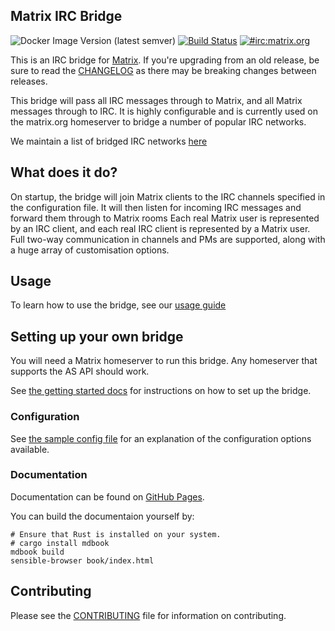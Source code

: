 Matrix IRC Bridge
----------------------

![Docker Image Version (latest semver)](https://img.shields.io/docker/v/matrixdotorg/matrix-appservice-irc)
[![Build Status](https://badge.buildkite.com/f33ff3f5e59aed3057cec0215a84e26747581e0fcb09b4b699.svg?branch=master)](https://buildkite.com/matrix-dot-org/matrix-appservice-irc)
[![#irc:matrix.org](https://img.shields.io/matrix/irc:matrix.org.svg?server_fqdn=matrix.org&label=%23irc:matrix.org&logo=matrix)](https://to.chat.dingshunyu.top/#/#irc:matrix.org)

This is an IRC bridge for [Matrix](https://matrix.org). If you're upgrading from an
old release, be sure to read the [CHANGELOG](./CHANGELOG.md) as there may be breaking changes between releases.

This bridge will pass all IRC messages through to Matrix, and all Matrix messages through to IRC. It is highly
configurable and is currently used on the matrix.org homeserver to bridge a number of popular IRC networks.

We maintain a list of bridged IRC networks [here](https://matrix-org.github.io/matrix-appservice-irc/latest/bridged_networks)


## What does it do?

On startup, the bridge will join Matrix clients to the IRC channels specified in the configuration file. It
will then listen for incoming IRC messages and forward them through to Matrix rooms
Each real Matrix user is represented by an IRC client, and each real IRC client is represented by a Matrix user. Full
two-way communication in channels and PMs are supported, along with a huge array of customisation options.

## Usage

To learn how to use the bridge, see our [usage guide](https://matrix-org.github.io/matrix-appservice-irc/latest/usage)

## Setting up your own bridge

You will need a Matrix homeserver to run this bridge. Any homeserver that supports the AS API
should work.

See [the getting started docs](https://matrix-org.github.io/matrix-appservice-irc/latest/bridge_setup)
for instructions on how to set up the bridge.

### Configuration

See [the sample config file](./config.sample.yaml) for an explanation of the
configuration options available.


### Documentation

Documentation can be found on [GitHub Pages](https://matrix-org.github.io/matrix-appservice-irc).

You can build the documentaion yourself by:
```
# Ensure that Rust is installed on your system.
# cargo install mdbook
mdbook build
sensible-browser book/index.html
```

## Contributing
Please see the [CONTRIBUTING](./CONTRIBUTING.md) file for information on contributing.
